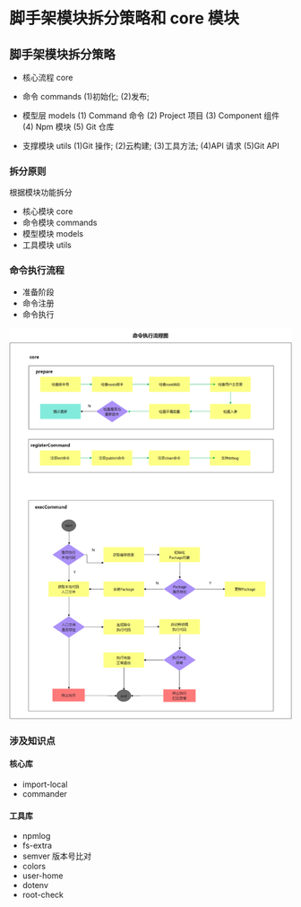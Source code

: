 # 脚手架模块拆分策略和 core 模块

## 脚手架模块拆分策略

- 核心流程 core
- 命令 commands
  (1)初始化;
  (2)发布;
- 模型层 models
  (1) Command 命令
  (2) Project 项目
  (3) Component 组件
  (4) Npm 模块
  (5) Git 仓库

- 支撑模块 utils
  (1)Git 操作;
  (2)云构建;
  (3)工具方法;
  (4)API 请求
  (5)Git API

### 拆分原则

根据模块功能拆分

- 核心模块 core
- 命令模块 commands
- 模型模块 models
- 工具模块 utils

### 命令执行流程

- 准备阶段
- 命令注册
- 命令执行

![命令执行流程](./assets/images/命令执行流程图.png)

### 涉及知识点

#### 核心库

- import-local
- commander

#### 工具库

- npmlog
- fs-extra
- semver 版本号比对
- colors
- user-home
- dotenv
- root-check
